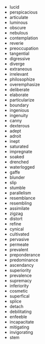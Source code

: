 * lucid
* perspicacious
* articulate
* luminous
* obscure
* nebulous
* contemplation
* reverie
* preoccupation
* tangential
* digressive
* diverge
* extraneous
* irrelevant
* philosophize
* overemphasize
* deliberate
* elaborate
* particularize
* boundary
* ingenious
* ingenuity
* canny
* dexterous
* adept
* adroit
* inept
* saturated
* impregnate
* soaked
* drenched
* waterlogged
* gaffe
* blunder
* slip
* stumble
* parallelism
* resemblance
* resembling
* assimilate
* zigzag
* distort
* refine
* cynical
* cultivated
* pervasive
* permeate
* prevalent
* preponderance
* predominance
* ascendancy
* superiority
* prevalence
* supremacy
* inferiority
* cosmetic
* superfical
* splice
* detach
* debilitating
* enfeeble
* incapacitate
* mitigating
* invigorating
* stem